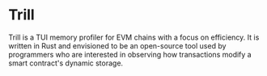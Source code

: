 # Trill

Trill is a TUI memory profiler for EVM chains with a focus on efficiency. It is written in Rust and envisioned to be an open-source tool used by programmers who are interested in observing how transactions modify a smart contract's dynamic storage.

